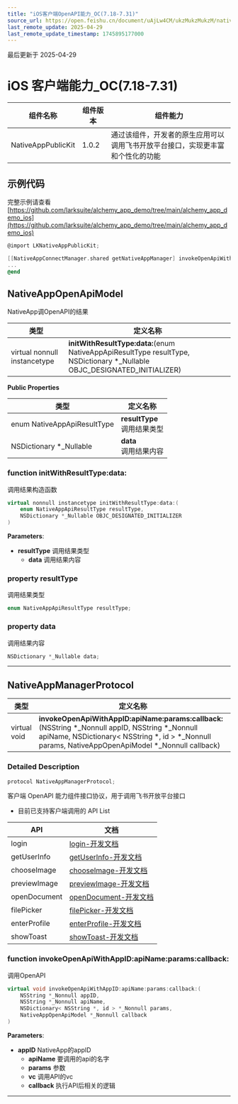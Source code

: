 ```yaml
---
title: "iOS客户端OpenAPI能力_OC(7.18-7.31)"
source_url: https://open.feishu.cn/document/uAjLw4CM/ukzMukzMukzM/native-integration/open-scene-introduction/capability-components/client-openapi-capabilities/ios-nativeappopenapiexternal_oc/ios-nativeappopenapiexternal_oc-718
last_remote_update: 2025-04-29
last_remote_update_timestamp: 1745895177000
---
```

最后更新于 2025-04-29

# iOS 客户端能力_OC(7.18-7.31)

|组件名称 | 组件版本 | 组件能力 |
| ---- | ------ | -------- |
| NativeAppPublicKit | 1.0.2 | 通过该组件，开发者的原生应用可以调用飞书开放平台接口，实现更丰富和个性化的功能 |

## 示例代码

完整示例请查看 [https://github.com/larksuite/alchemy_app_demo/tree/main/alchemy_app_demo_ios](https://github.com/larksuite/alchemy_app_demo/tree/main/alchemy_app_demo_ios)

```objectivec
@import LKNativeAppPublicKit;

[[NativeAppConnectManager.shared getNativeAppManager] invokeOpenApiWithAppID:... apiName:... params:... callback:...];
...
@end
```

## NativeAppOpenApiModel

NativeApp调OpenAPI的结果 

|        类型     | 定义名称           |
| -------------- | -------------- |
| virtual nonnull instancetype | **initWithResultType:data:**(enum NativeAppApiResultType resultType, NSDictionary *_Nullable OBJC_DESIGNATED_INITIALIZER) |

**Public Properties**

|       类型      | 定义名称        |
| -------------- | -------------- |
| enum NativeAppApiResultType | **resultType** <br>调用结果类型  |
| NSDictionary *_Nullable | **data** <br>调用结果内容  |

### **function initWithResultType:data:**

调用结果构造函数 

```cpp
virtual nonnull instancetype initWithResultType:data:(
    enum NativeAppApiResultType resultType,
    NSDictionary *_Nullable OBJC_DESIGNATED_INITIALIZER
)
```

**Parameters**: 

* **resultType** 调用结果类型
  * **data** 调用结果内容 

### **property resultType**

调用结果类型 
```cpp
enum NativeAppApiResultType resultType;
```

### **property data**

调用结果内容 
```cpp
NSDictionary *_Nullable data;
```

-------------------------------

## NativeAppManagerProtocol

|        类型     | 定义名称           |
| -------------- | -------------- |
| virtual void | **invokeOpenApiWithAppID:apiName:params:callback:**(NSString *_Nonnull appID, NSString *_Nonnull apiName, NSDictionary< NSString *, id > *_Nonnull params, NativeAppOpenApiModel *_Nonnull callback) |

### Detailed Description

```cpp
protocol NativeAppManagerProtocol;
```

客户端 OpenAPI 能力组件接口协议，用于调用飞书开放平台接口 

* 目前已支持客户端调用的 API List  

| API    | 文档     |
|  -------- | -------- |
| login    | [login-开发文档](https://open.larkoffice.com/document/client-docs/gadget/-web-app-api/open-ability/login/login) |
| getUserInfo    | [getUserInfo-开发文档](https://open.larkoffice.com/document/client-docs/gadget/-web-app-api/open-ability/userinfo/getuserinfo) |
| chooseImage    | [chooseImage-开发文档](https://open.larkoffice.com/document/client-docs/gadget/-web-app-api/media/image/chooseimage) |
| previewImage    | [previewImage-开发文档](https://open.larkoffice.com/document/client-docs/gadget/-web-app-api/media/image/previewimage) |
| openDocument    | [openDocument-开发文档](https://open.larkoffice.com/document/client-docs/gadget/-web-app-api/file/opendocument) |
| filePicker    | [filePicker-开发文档](https://open.larkoffice.com/document/client-docs/gadget/-web-app-api/file/filepicker) |
| enterProfile    | [enterProfile-开发文档](https://open.larkoffice.com/document/client-docs/block/api/user/enterprofile) |
| showToast    | [showToast-开发文档](https://open.larkoffice.com/document/client-docs/gadget/-web-app-api/interface/interaction-feedback/showtoast) |

### **function invokeOpenApiWithAppID:apiName:params:callback:**

调用OpenAPI 

```cpp
virtual void invokeOpenApiWithAppID:apiName:params:callback:(
    NSString *_Nonnull appID,
    NSString *_Nonnull apiName,
    NSDictionary< NSString *, id > *_Nonnull params,
    NativeAppOpenApiModel *_Nonnull callback
)
```

**Parameters**: 

* **appID** NativeApp的appID
  * **apiName** 要调用的api的名字
  * **params** 参数
  * **vc** 调用API的vc
  * **callback** 执行API后相关的逻辑 

-------------------------------
